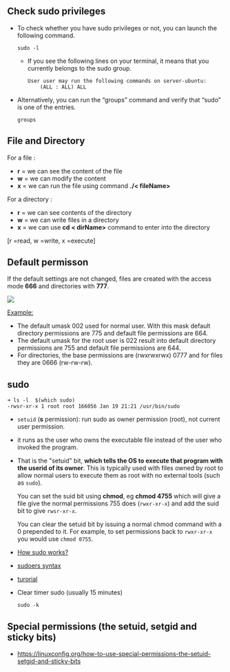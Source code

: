 ## Check sudo privileges
- To check whether you have sudo privileges or not, you can launch the following command.
    ```shell script
    sudo -l
    ```
    - If you see the following lines on your terminal, it means that you currently belongs to the sudo group.
        ```shell script
        User user may run the following commands on server-ubuntu:
            (ALL : ALL) ALL
        ```      
- Alternatively, you can run the “groups” command and verify that “sudo” is one of the entries.
    ```shell script
    groups
    ```  

## File and Directory

For a file :

- **r** = we can see the content of the file
- **w** = we can modify the content
- **x** = we can run the file using command **./< fileName>**

For a directory :

- **r** = we can see contents of the directory
- **w** = we can write files in a directory
- **x** = we can use **cd < dirName>** command to enter into the directory

[r =read, w =write, x =execute]

## Default permisson
If the default settings are not changed, files are created with the access mode **666** and directories with **777**.

![](https://i.stack.imgur.com/JKUg3.jpg)


[Example:](https://www.cyberciti.biz/tips/understanding-linux-unix-umask-value-usage.html)
- The default umask 002 used for normal user. With this mask default directory permissions are 775 and default file permissions are 664.
- The default umask for the root user is 022 result into default directory permissions are 755 and default file permissions are 644.
- For directories, the base permissions are (rwxrwxrwx) 0777 and for files they are 0666 (rw-rw-rw).


## sudo

```shell
➜ ls -l  $(which sudo)
-rwsr-xr-x 1 root root 166056 Jan 19 21:21 /usr/bin/sudo
```

- `setuid` (**s** permission): run sudo as owner permission (root), not current user permission.
- it runs as the user who owns the executable file instead of the user who invoked the program.  
- That is the "setuid" bit, **which tells the OS to execute that program with the userid of its owner**. This is typically used with files owned by root to allow normal users to execute them as root with no external tools (such as `sudo`).

    You can set the suid bit using **chmod**, eg **chmod 4755** which will give a file give the normal permissions 755 does (`rwxr-xr-x`) and add the suid bit to give `rwsr-xr-x`.

    You can clear the setuid bit by issuing a normal chmod command with a 0 prepended to it. For example, to set permissions back to `rwxr-xr-x` you would use `chmod 0755`.

- [How sudo works?](https://unix.stackexchange.com/questions/80344/how-do-the-internals-of-sudo-work)
- [sudoers syntax](https://unix.stackexchange.com/questions/18877/what-is-the-proper-sudoers-syntax-to-add-a-user)

- [turorial](https://www.digitalocean.com/community/tutorials/how-to-edit-the-sudoers-file)

- Clear timer sudo (usually 15 minutes)
  ```shell
  sudo -k
  ```
## Special permissions (the setuid, setgid and sticky bits)
- https://linuxconfig.org/how-to-use-special-permissions-the-setuid-setgid-and-sticky-bits
